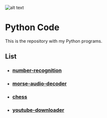 ![alt text](python_logo.ico) 
# Python Code
This is the repository with my Python programs.

## List
- ### [number-recognition](https://github.com/qubapra/python/tree/main/number-recognition)
- ### [morse-audio-decoder](https://github.com/QubaPra/python/tree/main/morse-audio-decoder)
- ### [chess](https://github.com/qubapra/python/tree/main/chess)
- ### [youtube-downloader](https://github.com/qubapra/python/tree/main/youtube-downloader)
